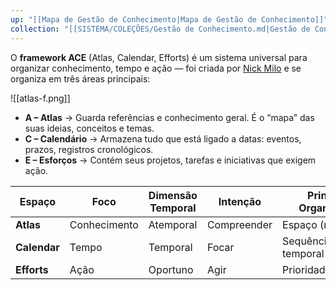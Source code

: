 ```yaml
---
up: "[[Mapa de Gestão de Conhecimento|Mapa de Gestão de Conhecimento]]"
collection: "[[SISTEMA/COLEÇÕES/Gestão de Conhecimento.md|Gestão de Conhecimento]]"
---
```

O **framework ACE** (Atlas, Calendar, Efforts) é um sistema universal para organizar conhecimento, tempo e ação — foi criada por [Nick Milo](https://forum.obsidian.md/t/the-ultimate-folder-system-a-quixotic-journey-to-ace/63483) e se organiza em três áreas principais:

![[atlas-f.png]]

- **A – Atlas** → Guarda referências e conhecimento geral. É o “mapa” das suas ideias, conceitos e temas.
- **C – Calendário** → Armazena tudo que está ligado a datas: eventos, prazos, registros cronológicos.
- **E – Esforços** → Contém seus projetos, tarefas e iniciativas que exigem ação.
    
| Espaço       | Foco          | Dimensão Temporal | Intenção  | Princípio Organizador |
|-------------|--------------|------------------|----------|----------------------|
| **Atlas**   | Conhecimento | Atemporal        | Compreender | Espaço (relações) |
| **Calendar**| Tempo        | Temporal         | Focar    | Sequência temporal |
| **Efforts** | Ação         | Oportuno         | Agir     | Prioridade/urgência |


